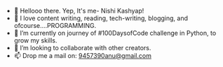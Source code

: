 - 👋 Hellooo there. Yep, It's me- Nishi Kashyap!
- 👀 I love content writing, reading, tech-writing, blogging, and ofcourse....PROGRAMMING.
- 🌱 I’m currently on journey of #100DaysofCode challenge in Python, to grow my skills.
- 💞️ I’m looking to collaborate with other creators.
- 📫 Drop me a mail on: 9457390anu@gmail.com

<!---
Nishi-16-K/Nishi-16-K is a ✨ special ✨ repository because its `README.md` (this file) appears on your GitHub profile.
You can click the Preview link to take a look at your changes.
--->
